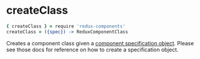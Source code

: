 # createClass
```coffeescript
{ createClass } = require 'redux-components'
createClass = ({spec}) -> ReduxComponentClass
```
Creates a component class given a [component specification object](ComponentSpecification.md). Please see those docs for reference on how to create a specification object.
